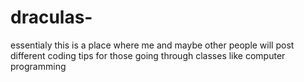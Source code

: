 # draculas-
essentialy this is a place where me and maybe other people will post different coding tips for those going through classes like computer programming
